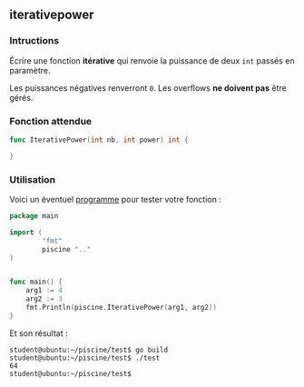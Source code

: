 ## iterativepower

### Intructions

Écrire une fonction **itérative** qui renvoie la puissance de deux `int` passés en paramètre.

Les puissances négatives renverront `0`. Les overflows **ne doivent pas** être gérés.

### Fonction attendue

```go
func IterativePower(int nb, int power) int {

}
```

### Utilisation

Voici un éventuel [programme](TODO-LINK) pour tester votre fonction :

```go
package main

import (
        "fmt"
        piscine ".."
)


func main() {
	arg1 := 4
	arg2 := 3
	fmt.Println(piscine.IterativePower(arg1, arg2))
}
```

Et son résultat :

```console
student@ubuntu:~/piscine/test$ go build
student@ubuntu:~/piscine/test$ ./test
64
student@ubuntu:~/piscine/test$
```
